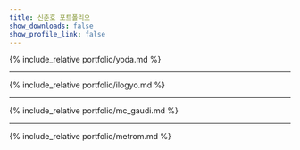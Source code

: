 ```yaml
---
title: 신춘호 포트폴리오
show_downloads: false
show_profile_link: false
---
```


{% include_relative portfolio/yoda.md %}

---

{% include_relative portfolio/ilogyo.md %}

---

{% include_relative portfolio/mc_gaudi.md %}

---

{% include_relative portfolio/metrom.md %}